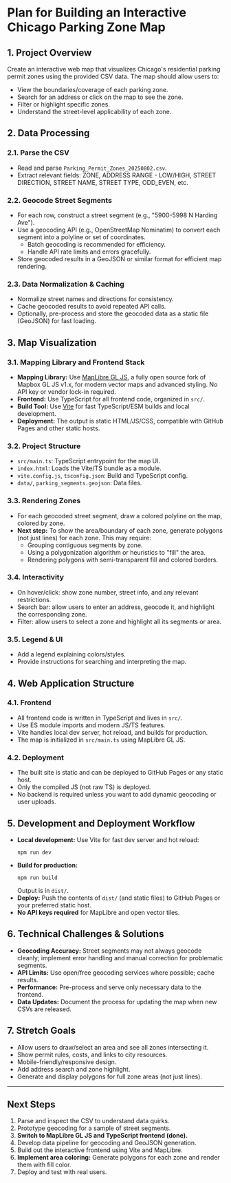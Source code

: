 # Plan for Building an Interactive Chicago Parking Zone Map

## 1. Project Overview

Create an interactive web map that visualizes Chicago's residential parking permit zones using the provided CSV data. The map should allow users to:
- View the boundaries/coverage of each parking zone.
- Search for an address or click on the map to see the zone.
- Filter or highlight specific zones.
- Understand the street-level applicability of each zone.

## 2. Data Processing

### 2.1. Parse the CSV
- Read and parse `Parking_Permit_Zones_20250802.csv`.
- Extract relevant fields: ZONE, ADDRESS RANGE - LOW/HIGH, STREET DIRECTION, STREET NAME, STREET TYPE, ODD_EVEN, etc.

### 2.2. Geocode Street Segments
- For each row, construct a street segment (e.g., "5900-5998 N Harding Ave").
- Use a geocoding API (e.g., OpenStreetMap Nominatim) to convert each segment into a polyline or set of coordinates.
    - Batch geocoding is recommended for efficiency.
    - Handle API rate limits and errors gracefully.
- Store geocoded results in a GeoJSON or similar format for efficient map rendering.

### 2.3. Data Normalization & Caching
- Normalize street names and directions for consistency.
- Cache geocoded results to avoid repeated API calls.
- Optionally, pre-process and store the geocoded data as a static file (GeoJSON) for fast loading.

## 3. Map Visualization

### 3.1. Mapping Library and Frontend Stack

- **Mapping Library:** Use [MapLibre GL JS](https://maplibre.org/projects/maplibre-gl-js/), a fully open source fork of Mapbox GL JS v1.x, for modern vector maps and advanced styling. No API key or vendor lock-in required.
- **Frontend:** Use TypeScript for all frontend code, organized in `src/`.
- **Build Tool:** Use [Vite](https://vitejs.dev/) for fast TypeScript/ESM builds and local development.
- **Deployment:** The output is static HTML/JS/CSS, compatible with GitHub Pages and other static hosts.

### 3.2. Project Structure

- `src/main.ts`: TypeScript entrypoint for the map UI.
- `index.html`: Loads the Vite/TS bundle as a module.
- `vite.config.js`, `tsconfig.json`: Build and TypeScript config.
- `data/`, `parking_segments.geojson`: Data files.

### 3.3. Rendering Zones

- For each geocoded street segment, draw a colored polyline on the map, colored by zone.
- **Next step:** To show the area/boundary of each zone, generate polygons (not just lines) for each zone. This may require:
    - Grouping contiguous segments by zone.
    - Using a polygonization algorithm or heuristics to "fill" the area.
    - Rendering polygons with semi-transparent fill and colored borders.

### 3.4. Interactivity

- On hover/click: show zone number, street info, and any relevant restrictions.
- Search bar: allow users to enter an address, geocode it, and highlight the corresponding zone.
- Filter: allow users to select a zone and highlight all its segments or area.

### 3.5. Legend & UI

- Add a legend explaining colors/styles.
- Provide instructions for searching and interpreting the map.

## 4. Web Application Structure

### 4.1. Frontend

- All frontend code is written in TypeScript and lives in `src/`.
- Use ES module imports and modern JS/TS features.
- Vite handles local dev server, hot reload, and builds for production.
- The map is initialized in `src/main.ts` using MapLibre GL JS.

### 4.2. Deployment

- The built site is static and can be deployed to GitHub Pages or any static host.
- Only the compiled JS (not raw TS) is deployed.
- No backend is required unless you want to add dynamic geocoding or user uploads.

## 5. Development and Deployment Workflow

- **Local development:** Use Vite for fast dev server and hot reload:
  ```
  npm run dev
  ```
- **Build for production:** 
  ```
  npm run build
  ```
  Output is in `dist/`.
- **Deploy:** Push the contents of `dist/` (and static files) to GitHub Pages or your preferred static host.
- **No API keys required** for MapLibre and open vector tiles.

## 6. Technical Challenges & Solutions

- **Geocoding Accuracy:** Street segments may not always geocode cleanly; implement error handling and manual correction for problematic segments.
- **API Limits:** Use open/free geocoding services where possible; cache results.
- **Performance:** Pre-process and serve only necessary data to the frontend.
- **Data Updates:** Document the process for updating the map when new CSVs are released.

## 7. Stretch Goals

- Allow users to draw/select an area and see all zones intersecting it.
- Show permit rules, costs, and links to city resources.
- Mobile-friendly/responsive design.
- Add address search and zone highlight.
- Generate and display polygons for full zone areas (not just lines).

---

## Next Steps

1. Parse and inspect the CSV to understand data quirks.
2. Prototype geocoding for a sample of street segments.
3. **Switch to MapLibre GL JS and TypeScript frontend (done).**
4. Develop data pipeline for geocoding and GeoJSON generation.
5. Build out the interactive frontend using Vite and MapLibre.
6. **Implement area coloring:** Generate polygons for each zone and render them with fill color.
7. Deploy and test with real users.

